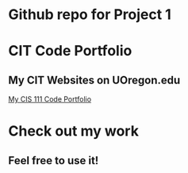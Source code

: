 # Github repo for Project 1

# CIT Code Portfolio

## My CIT Websites on UOregon.edu
[My CIS 111 Code Portfolio](http://pages.uoregon.edu/tvonarx/281/)

Check out my work
=================

Feel free to use it!
--------------------
